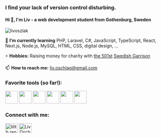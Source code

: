 <h3>I find your lack of version control disturbing.</h3>
<h4>Hi 👋, I'm Liv - a web development student from Gothenburg, Sweden</h4>

<p align="left"> <img src="https://komarev.com/ghpvc/?username=livoszlak&label=Profile%20views&color=0e75b6&style=flat" alt="livoszlak" /> </p>

🌱 **I’m currently learning** PHP, Laravel, C#, JavaScript, TypeScript, React, Next.js, Node.js, MySQL, HTML, CSS, digital design, ...

⚡ **Hobbies:** Raising money for charity with <a href="https://www.501st.com/">the 501st</a> <a href="https://swedishgarrison.se/sv/hem/">Swedish Garrison</a>

📫 **How to reach me:** liv.oschlag@gmail.com

<h3 align="left">Favorite tools (so far!):</h3>
<p align="left"><img src="https://cdn.jsdelivr.net/gh/devicons/devicon@latest/icons/laravel/laravel-original.svg" width="40" /> 
<img src="https://cdn.jsdelivr.net/gh/devicons/devicon@latest/icons/csharp/csharp-original.svg" width="40" />
<img src="https://cdn.jsdelivr.net/gh/devicons/devicon@latest/icons/react/react-original.svg" width="40" />
<img src="https://cdn.jsdelivr.net/gh/devicons/devicon@latest/icons/nextjs/nextjs-original.svg" width="40" />
<img src="https://cdn.jsdelivr.net/gh/devicons/devicon@latest/icons/materialui/materialui-original.svg" width="40"/>
<img src="https://cdn.jsdelivr.net/gh/devicons/devicon@latest/icons/mysql/mysql-original.svg" width="40" />
</p>

<h3 align="left">Connect with me:</h3>
<p align="left">
<a href="https://instagram.com/lilith.ren" target="blank"><img align="center" src="https://raw.githubusercontent.com/rahuldkjain/github-profile-readme-generator/master/src/images/icons/Social/instagram.svg" alt="lilith.ren" height="30" width="40" /></a>  
<a href="https://www.linkedin.com/in/liv-oschlag-0ab6942b3/" target="blank"><img align="center" src="https://raw.githubusercontent.com/rahuldkjain/github-profile-readme-generator/master/src/images/icons/Social/linked-in-alt.svg" alt="Liv Oschlag" height="30" width="40" /></a>
</p>
